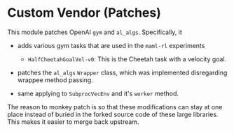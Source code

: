 # Custom Vendor (Patches)

This module patches OpenAI `gym` and `al_algs`. Specifically, it

- adds various gym tasks that are used in the `maml-rl` experiments
    - `HalfCheetahGoalVel-v0`: This is the Cheetah task with a velocity goal.
    
- patches the `al_algs` `Wrapper` class, which was implemented disregarding wrappee method passing.
- same applying to `SubprocVecEnv` and it's `worker` method.

The reason to monkey patch is so that these modifications can stay at one place instead of buried in the forked source code of these large libraries. This makes it easier to merge back upstream.